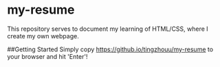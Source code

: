# my-resume

This repository serves to document my learning of HTML/CSS, where I create my own webpage.

##Getting Started
Simply copy https://github.io/tingzhouu/my-resume to your browser and hit 'Enter'!
